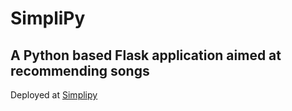# SimpliPy
## A Python based Flask application aimed at recommending songs

Deployed at [Simplipy](https://simplipy.onrender.com)
